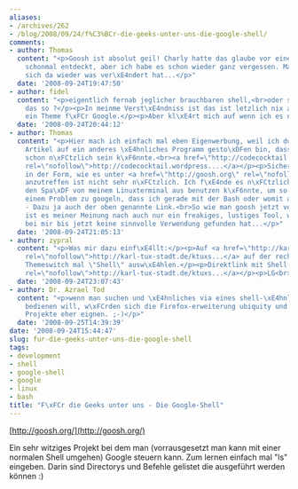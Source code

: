 ```yaml
---
aliases:
- /archives/262
- /blog/2008/09/24/f%C3%BCr-die-geeks-unter-uns-die-google-shell/
comments:
- author: Thomas
  content: "<p>Goosh ist absolut geil! Charly hatte das glaube vor einer Weile auch
    schonmal entdeckt, aber ich habe es schon wieder ganz vergessen. Mal gucken, ob
    sich da wieder was ver\xE4ndert hat...</p>"
  date: '2008-09-24T19:47:50'
- author: fidel
  content: "<p>eigentlich fernab jeglicher brauchbaren shell,<br>oder sehe nur ich
    das so ?</p><p>In meinme Verst\xE4ndniss ist das ist letzlich nix anderes wie
    ein Theme f\xFCr Google.</p><p>Aber kl\xE4rt mich auf wenn ich es nicht verstehe.</p>"
  date: '2008-09-24T20:44:12'
- author: Thomas
  content: "<p>Hier mach ich einfach mal eben Eigenwerbung, weil ich durch deinen
    Artikel auf ein anderes \xE4hnliches Programm gesto\xDFen bin, dass unter Umst\xE4nden
    schon n\xFCtzlich sein k\xF6nnte.<br><a href=\"http://codecocktail.wordpress.com/2008/09/24/surfraw-googeln-im-linux-terminal/\"
    rel=\"nofollow\">http://codecocktail.wordpress....</a></p><p>Sicherlich ist goosh
    in der Form, wie es unter <a href=\"http://goosh.org\" rel=\"nofollow\">goosh.org</a>
    anzutreffen ist nicht sehr n\xFCtzlich. Ich f\xE4nde es n\xFCtzlich, wenn ich
    den Spa\xDF von meinem Linuxterminal aus benutzen k\xF6nnte, um so schnell nach
    einem Problem zu googeln, dass ich gerade mit der Bash oder womit auch immer habe
    - Dazu ja auch der oben genannte Link.<br>So wie man goosh jetzt verwenden kann,
    ist es meiner Meinung nach auch nur ein freakiges, lustiges Tool, was aber auch
    bei mir bis jetzt keine sinnvolle Verwendung gefunden hat...</p>"
  date: '2008-09-24T21:05:13'
- author: zypral
  content: "<p>Was mir dazu einf\xE4llt:</p><p>Auf <a href=\"http://karl-tux-stadt.de/ktuxs/\"
    rel=\"nofollow\">http://karl-tux-stadt.de/ktuxs...</a> auf der rechten Seite bei
    Themeswitch mal \"Shell\" ausw\xE4hlen.</p><p>Direktlink mit Shell-Theme: <a href=\"http://karl-tux-stadt.de/ktuxs/index.php?wptheme=Shell\"
    rel=\"nofollow\">http://karl-tux-stadt.de/ktuxs...</a></p><p>LG<br>zypral</p>"
  date: '2008-09-24T23:07:43'
- author: Dr. Azrael Tod
  content: "<p>wenn man suchen und \xE4hnliches via eines shell-\xE4hnlichen Interfaces
    bedienen will, w\xFCrden sich die Firefox-erweiterung ubiquity und diverse verwandte
    Projekte eher eignen. ;-)</p>"
  date: '2008-09-25T14:39:39'
date: '2008-09-24T15:44:47'
slug: fur-die-geeks-unter-uns-die-google-shell
tags:
- development
- shell
- google-shell
- google
- linux
- bash
title: "F\xFCr die Geeks unter uns - Die Google-Shell"
---
```


[http://goosh.org/](http://goosh.org/)

Ein sehr witziges Projekt bei dem man (vorrausgesetzt man kann mit einer
normalen Shell umgehen) Google steuern kann. Zum lernen einfach mal "ls"
eingeben. Darin sind Directorys und Befehle gelistet die ausgeführt werden
können :)